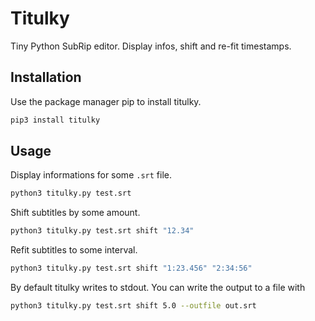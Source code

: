 # Titulky

Tiny Python SubRip editor. Display infos, shift and re-fit timestamps. 

## Installation

Use the package manager pip to install titulky.

```bash
pip3 install titulky
```

## Usage

Display informations for some `.srt` file.

```bash
python3 titulky.py test.srt
```

Shift subtitles by some amount.

```bash
python3 titulky.py test.srt shift "12.34"
```

Refit subtitles to some interval.

```bash
python3 titulky.py test.srt shift "1:23.456" "2:34:56"
```

By default titulky writes to stdout. You can write the output to a file with

```bash
python3 titulky.py test.srt shift 5.0 --outfile out.srt
```
